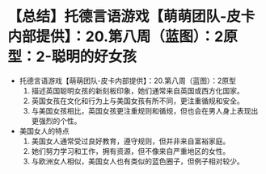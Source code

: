 # 【总结】托德言语游戏【萌萌团队-皮卡内部提供】：20.第八周（蓝图）：2原型：2-聪明的好女孩

-   托德言语游戏【萌萌团队-皮卡内部提供】：20.第八周（蓝图）：2原型
    1.  描述英国聪明女孩的新刻板印象，她们通常来自英国或西方化国家。
    2.  英国女孩在文化和行为上与美国女孩有所不同，更注重循规和安全。
    3.  与美国女孩相比，英国女孩更注重规则和循规，但也会在男人身上表现出更强烈的个性。
-   美国女人的特点
    1.  美国女人通常受过良好教育，遵守规则，但并非来自富裕家庭。
    2.  她们努力学习和工作，拥有资源，但不像来自严重地区的女性。
    3.  与欧洲女人相似，美国女人也有类似的蓝色圈子，但例子相对较少。